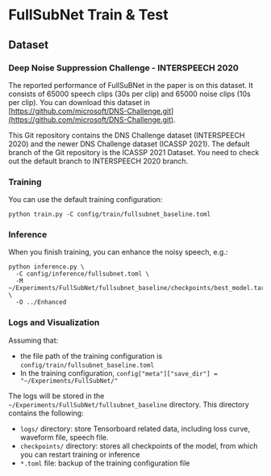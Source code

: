 # FullSubNet Train & Test

## Dataset

### Deep Noise Suppression Challenge - INTERSPEECH 2020

The reported performance of FullSuBNet in the paper is on this dataset. It consists of 65000 speech clips (30s per clip) and 65000 noise clips (10s
per clip). You can download this dataset in [https://github.com/microsoft/DNS-Challenge.git](https://github.com/microsoft/DNS-Challenge.git).

This Git repository contains the DNS Challenge dataset (INTERSPEECH 2020) and the newer DNS Challenge dataset (ICASSP 2021). The default branch of the
Git repository is the ICASSP 2021 Dataset. You need to check out the default branch to INTERSPEECH 2020 branch.

### Training

You can use the default training configuration:

```shell
python train.py -C config/train/fullsubnet_baseline.toml
```

### Inference

When you finish training, you can enhance the noisy speech, e.g.:

```shell
python inference.py \
  -C config/inference/fullsubnet.toml \
  -M ~/Experiments/FullSubNet/fullsubnet_baseline/checkpoints/best_model.tar \
  -O ../Enhanced
```

### Logs and Visualization

Assuming that:

- the file path of the training configuration is `config/train/fullsubnet_baseline.toml`
- In the training configuration, `config["meta"]["save_dir"] = "~/Experiments/FullSubNet/"`

The logs will be stored in the `~/Experiments/FullSubNet/fullsubnet_baseline` directory. This directory contains the following:

- `logs/` directory: store Tensorboard related data, including loss curve, waveform file, speech file.
- `checkpoints/` directory: stores all checkpoints of the model, from which you can restart training or inference
- `*.toml` file: backup of the training configuration file

